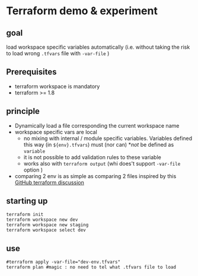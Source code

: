 # Terraform demo & experiment

## goal

load workspace specific variables automatically (i.e. without taking the risk to load wrong `.tfvars`  file with `-var-file` )

## Prerequisites

* terraform workspace is mandatory
* terraform &gt;= 1.8

## principle

* Dynamically load a file corresponding the current workspace name
* workspace specific vars are local
  * no mixing with internal / module specific variables. Variables defined this way (in `${env}.tfvars`) must (nor can) **not* be defined as `variable`
  * it is not possible to add validation rules to these variable
  * works also with `terraform output` (whi does't support `-var-file` option )
* comparing 2 env is as simple as comparing 2 files
inspired by this [GitHub terraform discussion](https://github.com/hashicorp/terraform/issues/15966#issuecomment-2150853115)

## starting up

```shell
terraform init
terraform workspace new dev
terraform workspace new staging
terraform workspace select dev
```

## use

```shell
#terraform apply -var-file="dev-env.tfvars"
terraform plan #magic : no need to tel what .tfvars file to load
```
